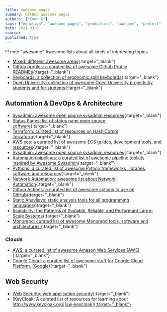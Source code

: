 ```yaml
---
title: awesome pages
summary: GitHub awesome pages
authors: ["Ivan K"]
tags: ["eduction", "awesome pages", "production", "awesome", "pentest"]
date: 2021-03-8
source:
published: true
---
```


!!! note "awesome"
    Awesome lists about all kinds of interesting topics

- [Mixed: different awesome areas][jsut-awesome]{:target="_blank"}
- [Github profiles: a curated list of awesome Github Profile READMEs][github-profiles]{:target="_blank"}
- [Keyboards: a collection of ergonomic split keyboards][keyboards]{:target="_blank"}
- [Open University: collection of awesome Open University projects by students and for students][keyboards]{:target="_blank"}

## Automation & DevOps & Architecture

- [Sysadmin: awesome open source sysadmin resources][awesome-sysadmin]{:target="_blank"}
- [Status Pages: list of status page open source software][status-pages]{:target="_blank"}
- [Terraform: curated list of resources on HashiCorp's Terraform][aw-terraform]{:target="_blank"}
- [AWS ecs: a curated list of awesome ECS guides, development tools, and resources][awesome-ecs]{:target="_blank"}
- [Sysadmin: awesome open source sysadmin resources][awesome-sysadmin]{:target="_blank"}
- [Automation pipelines: a curated list of awesome pipeline toolkits inspired by Awesome Sysadmin][autpipelines]{:target="_blank"}
- [Pythons: a curated list of awesome Python frameworks, libraries, software and resources][aw-python]{:target="_blank"}
- [Network Automation: awesome list about Network Automation][aw-networkautomation]{:target="_blank"}
- [Github Actions: a curated list of awesome actions to use on GitHub][aw-actions]{:target="_blank"}
- [Static Anaylisys: static analysis tools for all programming languages][aw-static-analysis]{:target="_blank"}
- [Scalability: the Patterns of Scalable, Reliable, and Performant Large-Scale Systems][aw-scalability]{:target="_blank"}
- [Monorepo: curated list of awesome Monorepo tools, software and architectures.][aw-monorepo]{:target="_blank"}

### Clouds

- [AWS: a curated list of awesome Amazon Web Services (AWS)][aw-aws]{:target="_blank"}
- [Google Cloud: a curated list of awesome stuff for Google Cloud Platform. (Google)][aw-googlecloud]{:target="_blank"}

## Web Security

- [Web Security: web application security][aw-pentest-web]{:target="_blank"}
- [KeyCloak: A curated list of resources for learning about http://www.keycloak.org][aw-keycloak]{:target="_blank"}

<!-- resources -->
[awesome-sysadmin]: https://github.com/kahun/awesome-sysadmin
[jsut-awesome]: https://github.com/sindresorhus/awesome
[awesome-ecs]: https://github.com/nathanpeck/awesome-ecs
[status-pages]: https://github.com/ivankatliarchuk/awesome-status-pages
[github-profiles]: https://github.com/ivankatliarchuk/awesome-github-profile-readme
[keyboards]: https://github.com/ivankatliarchuk/awesome-split-keyboards
[autpipelines]: https://github.com/ivankatliarchuk/awesome-pipeline
[aw-python]: https://github.com/ivankatliarchuk/awesome-python
[aw-networkautomation]: https://github.com/ivankatliarchuk/awesome-network-automation
[aw-actions]: https://github.com/ivankatliarchuk/awesome-actions
[aw-pentest-web]: https://github.com/ivankatliarchuk/awesome-web-hacking
[aw-static-analysis]: https://github.com/ivankatliarchuk/awesome-static-analysis
[aw-keycloak]: https://github.com/ivankatliarchuk/awesome-keycloak
[aw-aws]: https://github.com/ivankatliarchuk/awesome-aws
[aw-scalability]: https://github.com/ivankatliarchuk/awesome-scalability
[aw-monorepo]: https://github.com/ivankatliarchuk/awesome-monorepo
[aw-googlecloud]: https://github.com/ivankatliarchuk/awesome-google-cloud
[aw-terraform]: https://github.com/ivankatliarchuk/awesome-terraform
[aw-website-build-v1]: https://github.com/ivankatliarchuk/awesome-websitebuild
[aw-openuni]: https://github.com/ivankatliarchuk/awesome-ou-projects
